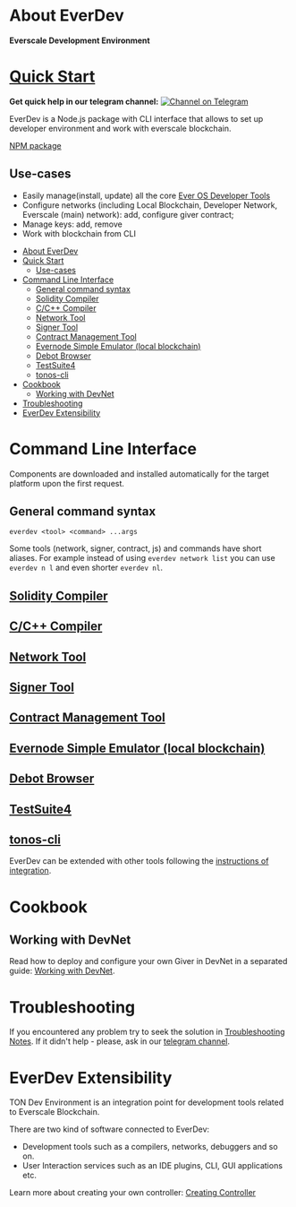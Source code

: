 # About EverDev

**Everscale Development Environment**
# [Quick Start](docs/guides/quick-start.md)

**Get quick help in our telegram channel:**
[![Channel on Telegram](https://img.shields.io/badge/chat-on%20telegram-9cf.svg)](https://t.me/ever\_sdk)

EverDev is a Node.js package with CLI interface that allows to set up developer environment and work with everscale blockchain. 

[NPM package](https://www.npmjs.com/package/everdev)

## Use-cases

* Easily manage(install, update) all the core [Ever OS Developer Tools](https://everos.dev)
* Configure networks (including Local Blockchain, Developer Network, Everscale (main) network): add, configure giver contract;
* Manage keys: add, remove
* Work with blockchain from CLI
  


- [About EverDev](#about-everdev)
- [Quick Start](#quick-start)
  - [Use-cases](#use-cases)
- [Command Line Interface](#command-line-interface)
  - [General command syntax](#general-command-syntax)
  - [Solidity Compiler](#solidity-compiler)
  - [C/C++ Compiler](#cc-compiler)
  - [Network Tool](#network-tool)
  - [Signer Tool](#signer-tool)
  - [Contract Management Tool](#contract-management-tool)
  - [Evernode Simple Emulator (local blockchain)](#evernode-simple-emulator-local-blockchain)
  - [Debot Browser](#debot-browser)
  - [TestSuite4](#testsuite4)
  - [tonos-cli](#tonos-cli)
- [Cookbook](#cookbook)
  - [Working with DevNet](#working-with-devnet)
- [Troubleshooting](#troubleshooting)
- [EverDev Extensibility](#everdev-extensibility)

# Command Line Interface

Components are downloaded and installed automatically for the target platform upon the first request.

## General command syntax

```shell
everdev <tool> <command> ...args
```

Some tools (network, signer, contract, js) and commands have short aliases. For example instead of using `everdev network list` you can use `everdev n l` and even shorter `everdev nl`.

## [Solidity Compiler](docs/command-line-interface/solidity.md)
## [C/C++ Compiler](docs/command-line-interface/c.md)
## [Network Tool](docs/command-line-interface/network-tool.md) 
## [Signer Tool](docs/command-line-interface/signer-tool.md) 
##  [Contract Management Tool](docs/command-line-interface/contract-management.md)

## [Evernode Simple Emulator (local blockchain)](docs/command-line-interface/evernode-platform-startup-edition-se.md) 
## [Debot Browser](docs/command-line-interface/debrowser.md) 
## [TestSuite4](docs/command-line-interface/testsuite4.md) 
## [tonos-cli](https://github.com/tonlabs/tonos-cli) 

EverDev can be extended with other tools following the [instructions of integration](#everdev-extensibility).


# Cookbook
## Working with DevNet

Read how to deploy and configure your own Giver in DevNet in a separated guide: [Working with DevNet](docs/guides/work-with-devnet.md).

# Troubleshooting

If you encountered any problem try to seek the solution in [Troubleshooting Notes](docs/troubleshooting.md). If it didn't help - please, ask in our [telegram channel](https://t.me/ever\_sdk).

# EverDev Extensibility

TON Dev Environment is an integration point for development tools related to Everscale Blockchain.

There are two kind of software connected to EverDev:

* Development tools such as a compilers, networks, debuggers and so on.
* User Interaction services such as an IDE plugins, CLI, GUI applications etc.

Learn more about creating your own controller: [Creating Controller](docs/guides/creating-controller.md)